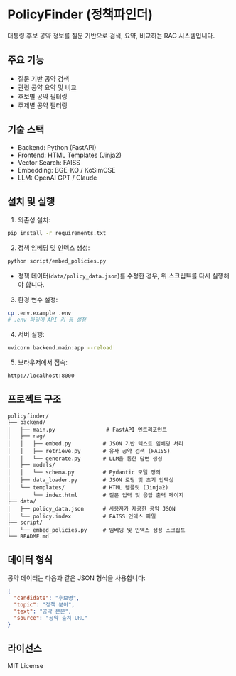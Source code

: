 # PolicyFinder (정책파인더)

대통령 후보 공약 정보를 질문 기반으로 검색, 요약, 비교하는 RAG 시스템입니다.

## 주요 기능

- 질문 기반 공약 검색
- 관련 공약 요약 및 비교
- 후보별 공약 필터링
- 주제별 공약 필터링

## 기술 스택

- Backend: Python (FastAPI)
- Frontend: HTML Templates (Jinja2)
- Vector Search: FAISS
- Embedding: BGE-KO / KoSimCSE
- LLM: OpenAI GPT / Claude

## 설치 및 실행

1. 의존성 설치:
```bash
pip install -r requirements.txt
```

2. 정책 임베딩 및 인덱스 생성:
```bash
python script/embed_policies.py
```
- 정책 데이터(`data/policy_data.json`)를 수정한 경우, 위 스크립트를 다시 실행해야 합니다.

3. 환경 변수 설정:
```bash
cp .env.example .env
# .env 파일에 API 키 등 설정
```

4. 서버 실행:
```bash
uvicorn backend.main:app --reload
```

5. 브라우저에서 접속:
```
http://localhost:8000
```

## 프로젝트 구조

```
policyfinder/
├── backend/
│   ├── main.py                # FastAPI 엔트리포인트
│   ├── rag/
│   │   ├── embed.py          # JSON 기반 텍스트 임베딩 처리
│   │   ├── retrieve.py       # 유사 공약 검색 (FAISS)
│   │   └── generate.py       # LLM을 통한 답변 생성
│   ├── models/
│   │   └── schema.py         # Pydantic 모델 정의
│   ├── data_loader.py        # JSON 로딩 및 초기 인덱싱
│   └── templates/            # HTML 템플릿 (Jinja2)
│       └── index.html        # 질문 입력 및 응답 출력 페이지
├── data/
│   ├── policy_data.json      # 사용자가 제공한 공약 JSON
│   └── policy.index          # FAISS 인덱스 파일
├── script/
│   └── embed_policies.py     # 임베딩 및 인덱스 생성 스크립트
└── README.md
```

## 데이터 형식

공약 데이터는 다음과 같은 JSON 형식을 사용합니다:

```json
{
  "candidate": "후보명",
  "topic": "정책 분야",
  "text": "공약 본문",
  "source": "공약 출처 URL"
}
```

## 라이선스

MIT License 